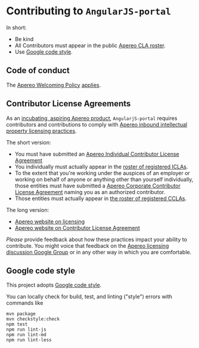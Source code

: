 # Contributing to `AngularJS-portal`

In short:

+ Be kind
+ All Contributors must appear in the public [Apereo CLA roster][].
+ Use [Google code style][].

## Code of conduct

The [Apereo Welcoming Policy][] [applies][code of conduct].

## Contributor License Agreements

As an [incubating, aspiring Apereo product][AngularJS-portal website on incubating], `AngularjS-portal` requires contributors and contributions to comply with [Apereo inbound intellectual property licensing practices][].

The short version:

+ You must have submitted an [Apereo Individual Contributor License Agreement][]
+ You individually must actually appear in the [roster of registered ICLAs][Apereo CLA roster].
+ To the extent that you're working under the auspices of an employer or working on behalf of anyone or anything other than yourself individually, those entities must have submitted a [Apereo Corporate Contributor License Agreement][] naming you as an authorized contributor.
+ Those entities must actually appear in [the roster of registered CCLAs][Apereo CLA roster].

The long version:

+ [Apereo website on licensing][]
+ [Apereo website on Contributor License Agreement][]

*Please* provide feedback about how these practices impact your ability to contribute. You might voice that feedback on the [Apereo licensing discussion Google Group][] or in any other way in which you are comfortable.

## Google code style

This project adopts [Google code style][].

You can locally check for build, test, and linting ("style") errors with commands like

```shell
mvn package
mvn checkstyle:check
npm test
npm run lint-js
npm run lint-md
npm run lint-less
```

[AngularJS-portal website on incubating]: http://uw-madison-doit.github.io/angularjs-portal/apereo-incubation.html
[Apereo inbound intellectual property licensing practices]: https://www.apereo.org/licensing/practices
[Apereo Individual Contributor License Agreement]: https://www.apereo.org/sites/default/files/Licensing%20Agreements/apereo-icla.pdf
[Apereo Corporate Contributor License Agreement]: https://www.apereo.org/sites/default/files/Licensing%20Agreements/apereo-ccla.pdf
[Apereo website on licensing]: https://www.apereo.org/licensing
[Apereo website on Contributor License Agreement]: https://www.apereo.org/licensing/agreements
[Apereo licensing discussion Google Group]: https://groups.google.com/a/apereo.org/forum/#!forum/licensing-discuss
[Apereo CLA roster]: http://licensing.apereo.org/completed-clas

[Google code style]: https://google.github.io/styleguide/
[Apereo Welcoming Policy]: https://www.apereo.org/content/apereo-welcoming-policy
[code of conduct]: ../CODE_OF_CONDUCT.md

